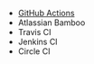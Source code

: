 - [GitHub Actions](../../../../Marketplace%20and%20Creations/Software%20Implementations/GitHub%20Actions.md)
- Atlassian Bamboo
- Travis CI
- Jenkins CI
- Circle CI